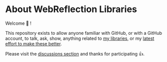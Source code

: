 # About WebReflection Libraries

Welcome 👋 !

This repository exists to allow anyone familiar with GitHub, or with a GitHub account, to talk, ask, show, anything related to [my libraries](https://gist.github.com/WebReflection/761052d6dae7c8207d2fcba7cdede295), or my [latest effort to make these better](https://gist.github.com/WebReflection/ecfc7ba4385332c8bd52542114a23a00).

Please visit the [discussions section](https://github.com/WebReflection/discussions/discussions) and thanks for participating 👍.
